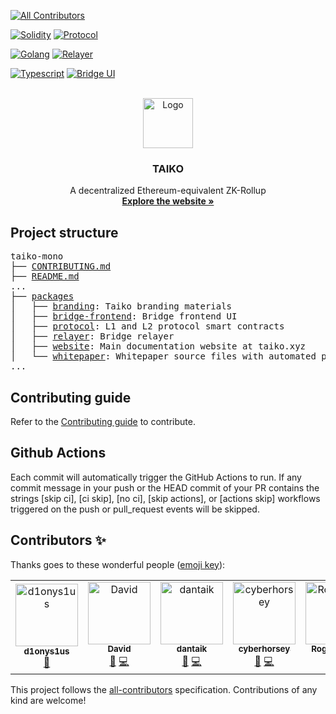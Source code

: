 <!-- BADGES -->
<!-- ALL-CONTRIBUTORS-BADGE:START - Do not remove or modify this section -->
[![All Contributors](https://img.shields.io/badge/all_contributors-9-orange.svg?style=flat-square)](#contributors-)
<!-- ALL-CONTRIBUTORS-BADGE:END -->

[![Solidity](https://github.com/taikoxyz/taiko-mono/actions/workflows/solidity.yml/badge.svg)](https://github.com/taikoxyz/taiko-mono/actions/workflows/solidity.yml)
[![Protocol](https://codecov.io/gh/taikoxyz/taiko-mono/branch/main/graph/badge.svg?token=E468X2PTJC&flag=protocol)](https://codecov.io/gh/taikoxyz/taiko-mono)

[![Golang](https://github.com/taikoxyz/taiko-mono/actions/workflows/golang.yml/badge.svg)](https://github.com/taikoxyz/taiko-mono/actions/workflows/golang.yml)
[![Relayer](https://codecov.io/gh/taikoxyz/taiko-mono/branch/main/graph/badge.svg?token=E468X2PTJC&flag=relayer)](https://codecov.io/gh/taikoxyz/taiko-mono)

[![Typescript](https://github.com/taikoxyz/taiko-mono/actions/workflows/typescript.yml/badge.svg)](https://github.com/taikoxyz/taiko-mono/actions/workflows/typescript.yml)
[![Bridge UI](https://codecov.io/gh/taikoxyz/taiko-mono/branch/main/graph/badge.svg?token=E468X2PTJC&flag=ui)](https://codecov.io/gh/taikoxyz/taiko-mono)

<!-- PROJECT LOGO -->
<br />
<div align="center">
  <img src="./packages/branding/Logo/SVG/Taiko_Logo_Fluo.svg" alt="Logo" width="80" height="80">

  <h3>TAIKO</h3>

  <p>
    A decentralized Ethereum-equivalent ZK-Rollup
    <br />
    <a href="https://taiko.xyz" target="_blank"><strong>Explore the website »</strong></a>
    <br />
  </p>
</div>

## Project structure

<pre>
taiko-mono
├── <a href="./CONTRIBUTING.md">CONTRIBUTING.md</a>
├── <a href="./README.md">README.md</a>
...
├── <a href="./packages">packages</a>
│   ├── <a href="./packages/branding">branding</a>: Taiko branding materials
│   ├── <a href="./packages/bridge-frontend">bridge-frontend</a>: Bridge frontend UI
│   ├── <a href="./packages/protocol">protocol</a>: L1 and L2 protocol smart contracts
│   ├── <a href="./packages/relayer">relayer</a>: Bridge relayer
│   ├── <a href="./packages/website">website</a>: Main documentation website at taiko.xyz
│   └── <a href="./packages/whitepaper">whitepaper</a>: Whitepaper source files with automated publishing
...
</pre>

## Contributing guide

Refer to the [Contributing guide](./CONTRIBUTING.md) to contribute.

## Github Actions

Each commit will automatically trigger the GitHub Actions to run. If any commit message in your push or the HEAD commit of your PR contains the strings [skip ci], [ci skip], [no ci], [skip actions], or [actions skip] workflows triggered on the push or pull_request events will be skipped.

## Contributors ✨

Thanks goes to these wonderful people ([emoji key](https://allcontributors.org/docs/en/emoji-key)):

<!-- ALL-CONTRIBUTORS-LIST:START - Do not remove or modify this section -->
<!-- prettier-ignore-start -->
<!-- markdownlint-disable -->
<table>
  <tbody>
    <tr>
      <td align="center"><a href="https://github.com/d1onys1us"><img src="https://avatars.githubusercontent.com/u/13951458?v=4?s=100" width="100px;" alt="d1onys1us"/><br /><sub><b>d1onys1us</b></sub></a><br /><a href="https://github.com/taikoxyz/taiko-mono/commits?author=d1onys1us" title="Documentation">📖</a></td>
      <td align="center"><a href="https://github.com/davidtaikocha"><img src="https://avatars.githubusercontent.com/u/104078303?v=4?s=100" width="100px;" alt="David"/><br /><sub><b>David</b></sub></a><br /><a href="https://github.com/taikoxyz/taiko-mono/commits?author=davidtaikocha" title="Documentation">📖</a> <a href="https://github.com/taikoxyz/taiko-mono/commits?author=davidtaikocha" title="Code">💻</a></td>
      <td align="center"><a href="http://taiko.xyz"><img src="https://avatars.githubusercontent.com/u/99078276?v=4?s=100" width="100px;" alt="dantaik"/><br /><sub><b>dantaik</b></sub></a><br /><a href="https://github.com/taikoxyz/taiko-mono/commits?author=dantaik" title="Documentation">📖</a> <a href="https://github.com/taikoxyz/taiko-mono/commits?author=dantaik" title="Code">💻</a></td>
      <td align="center"><a href="https://github.com/cyberhorsey"><img src="https://avatars.githubusercontent.com/u/113397187?v=4?s=100" width="100px;" alt="cyberhorsey"/><br /><sub><b>cyberhorsey</b></sub></a><br /><a href="https://github.com/taikoxyz/taiko-mono/commits?author=cyberhorsey" title="Documentation">📖</a> <a href="https://github.com/taikoxyz/taiko-mono/commits?author=cyberhorsey" title="Code">💻</a></td>
      <td align="center"><a href="https://github.com/RogerLamTd"><img src="https://avatars.githubusercontent.com/u/50648015?v=4?s=100" width="100px;" alt="RogerLamTd"/><br /><sub><b>RogerLamTd</b></sub></a><br /><a href="https://github.com/taikoxyz/taiko-mono/commits?author=RogerLamTd" title="Documentation">📖</a> <a href="https://github.com/taikoxyz/taiko-mono/commits?author=RogerLamTd" title="Code">💻</a></td>
      <td align="center"><a href="https://github.com/alexshliu"><img src="https://avatars.githubusercontent.com/u/104080237?v=4?s=100" width="100px;" alt="alexshliu"/><br /><sub><b>alexshliu</b></sub></a><br /><a href="https://github.com/taikoxyz/taiko-mono/commits?author=alexshliu" title="Documentation">📖</a> <a href="https://github.com/taikoxyz/taiko-mono/commits?author=alexshliu" title="Code">💻</a></td>
      <td align="center"><a href="https://github.com/kirataik"><img src="https://avatars.githubusercontent.com/u/104244966?v=4?s=100" width="100px;" alt="kirataik"/><br /><sub><b>kirataik</b></sub></a><br /><a href="https://github.com/taikoxyz/taiko-mono/commits?author=kirataik" title="Documentation">📖</a> <a href="https://github.com/taikoxyz/taiko-mono/commits?author=kirataik" title="Code">💻</a></td>
      <td align="center"><a href="https://github.com/mfinestone"><img src="https://avatars.githubusercontent.com/u/36642873?v=4?s=100" width="100px;" alt="mfinestone"/><br /><sub><b>mfinestone</b></sub></a><br /><a href="#business-mfinestone" title="Business development">💼</a> <a href="#content-mfinestone" title="Content">🖋</a></td>
      <td align="center"><a href="https://github.com/shadab-taiko"><img src="https://avatars.githubusercontent.com/u/108871478?v=4?s=100" width="100px;" alt="shadab-taiko"/><br /><sub><b>shadab-taiko</b></sub></a><br /><a href="https://github.com/taikoxyz/taiko-mono/commits?author=shadab-taiko" title="Documentation">📖</a> <a href="https://github.com/taikoxyz/taiko-mono/commits?author=shadab-taiko" title="Code">💻</a></td>
    </tr>
  </tbody>
</table>

<!-- markdownlint-restore -->
<!-- prettier-ignore-end -->

<!-- ALL-CONTRIBUTORS-LIST:END -->

This project follows the [all-contributors](https://github.com/all-contributors/all-contributors) specification. Contributions of any kind are welcome!
